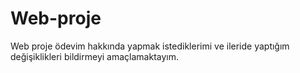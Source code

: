 # Web-proje
Web proje ödevim hakkında yapmak istediklerimi ve ileride yaptığım değişiklikleri bildirmeyi amaçlamaktayım.
